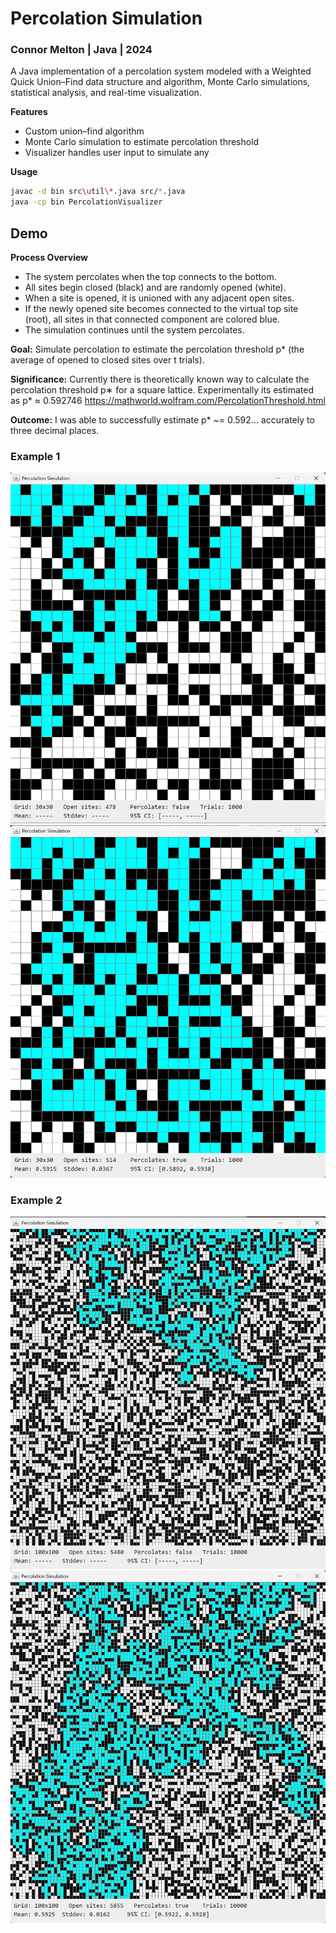 # Percolation Simulation 
### Connor Melton | Java | 2024

A Java implementation of a percolation system modeled with a Weighted Quick Union–Find data structure and algorithm, Monte Carlo simulations, statistical analysis, and real-time visualization.

**Features**
- Custom union–find algorithm
- Monte Carlo simulation to estimate percolation threshold
- Visualizer handles user input to simulate any 

**Usage**
```bash
javac -d bin src\util\*.java src/*.java
java -cp bin PercolationVisualizer
```

## Demo

**Process Overview**

- The system percolates when the top connects to the bottom.
- All sites begin closed (black) and are randomly opened (white).
- When a site is opened, it is unioned with any adjacent open sites.
- If the newly opened site becomes connected to the virtual top site (root), 
  all sites in that connected component are colored blue.
- The simulation continues until the system percolates.

**Goal:**
Simulate percolation to estimate the percolation threshold p* (the average of opened to closed sites over t trials).

**Significance:**
Currently there is theoretically known way to calculate the percolation threshold p∗ for a square lattice. Experimentally its estimated as p* ≈ 0.592746
https://mathworld.wolfram.com/PercolationThreshold.html

**Outcome:**
I was able to successfully estimate p* ~= 0.592... accurately to three decimal places.

### Example 1

<img src="exampleOutput/perc_example1_in_progress.png" width="600">

<img src="exampleOutput/perc_example1_finished.png" width="600">

### Example 2

<img src="exampleOutput/perc_example2_in_progress.png" width="600">

<img src="exampleOutput/perc_example2_finished.png" width="600">

